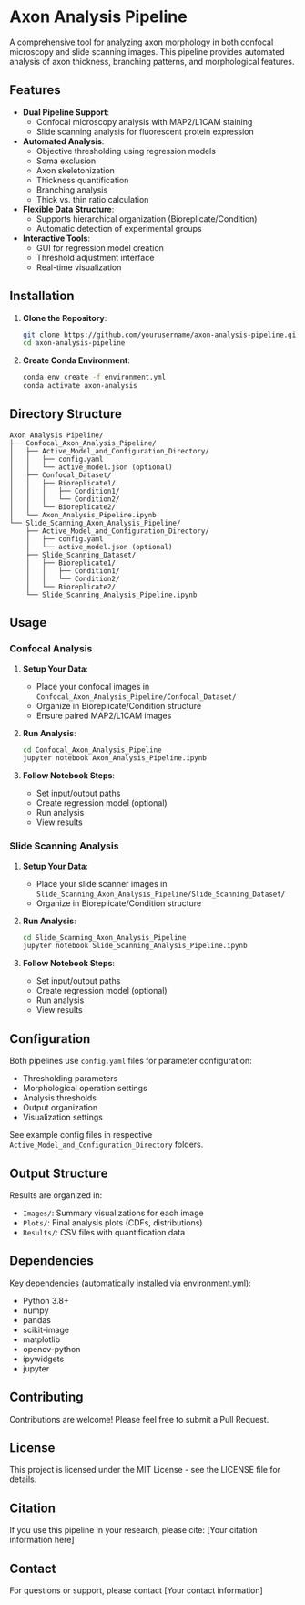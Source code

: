 # Axon Analysis Pipeline

A comprehensive tool for analyzing axon morphology in both confocal microscopy and slide scanning images. This pipeline provides automated analysis of axon thickness, branching patterns, and morphological features.

## Features

- **Dual Pipeline Support**: 
  - Confocal microscopy analysis with MAP2/L1CAM staining
  - Slide scanning analysis for fluorescent protein expression
- **Automated Analysis**:
  - Objective thresholding using regression models
  - Soma exclusion
  - Axon skeletonization
  - Thickness quantification
  - Branching analysis
  - Thick vs. thin ratio calculation
- **Flexible Data Structure**:
  - Supports hierarchical organization (Bioreplicate/Condition)
  - Automatic detection of experimental groups
- **Interactive Tools**:
  - GUI for regression model creation
  - Threshold adjustment interface
  - Real-time visualization

## Installation

1. **Clone the Repository**:
   ```bash
   git clone https://github.com/yourusername/axon-analysis-pipeline.git
   cd axon-analysis-pipeline
   ```

2. **Create Conda Environment**:
   ```bash
   conda env create -f environment.yml
   conda activate axon-analysis
   ```

## Directory Structure

```
Axon Analysis Pipeline/
├── Confocal_Axon_Analysis_Pipeline/
│   ├── Active_Model_and_Configuration_Directory/
│   │   ├── config.yaml
│   │   └── active_model.json (optional)
│   ├── Confocal_Dataset/
│   │   ├── Bioreplicate1/
│   │   │   ├── Condition1/
│   │   │   └── Condition2/
│   │   └── Bioreplicate2/
│   └── Axon_Analysis_Pipeline.ipynb
└── Slide_Scanning_Axon_Analysis_Pipeline/
    ├── Active_Model_and_Configuration_Directory/
    │   ├── config.yaml
    │   └── active_model.json (optional)
    ├── Slide_Scanning_Dataset/
    │   ├── Bioreplicate1/
    │   │   ├── Condition1/
    │   │   └── Condition2/
    │   └── Bioreplicate2/
    └── Slide_Scanning_Analysis_Pipeline.ipynb
```

## Usage

### Confocal Analysis

1. **Setup Your Data**:
   - Place your confocal images in `Confocal_Axon_Analysis_Pipeline/Confocal_Dataset/`
   - Organize in Bioreplicate/Condition structure
   - Ensure paired MAP2/L1CAM images

2. **Run Analysis**:
   ```bash
   cd Confocal_Axon_Analysis_Pipeline
   jupyter notebook Axon_Analysis_Pipeline.ipynb
   ```

3. **Follow Notebook Steps**:
   - Set input/output paths
   - Create regression model (optional)
   - Run analysis
   - View results

### Slide Scanning Analysis

1. **Setup Your Data**:
   - Place your slide scanner images in `Slide_Scanning_Axon_Analysis_Pipeline/Slide_Scanning_Dataset/`
   - Organize in Bioreplicate/Condition structure

2. **Run Analysis**:
   ```bash
   cd Slide_Scanning_Axon_Analysis_Pipeline
   jupyter notebook Slide_Scanning_Analysis_Pipeline.ipynb
   ```

3. **Follow Notebook Steps**:
   - Set input/output paths
   - Create regression model (optional)
   - Run analysis
   - View results

## Configuration

Both pipelines use `config.yaml` files for parameter configuration:

- Thresholding parameters
- Morphological operation settings
- Analysis thresholds
- Output organization
- Visualization settings

See example config files in respective `Active_Model_and_Configuration_Directory` folders.

## Output Structure

Results are organized in:
- `Images/`: Summary visualizations for each image
- `Plots/`: Final analysis plots (CDFs, distributions)
- `Results/`: CSV files with quantification data

## Dependencies

Key dependencies (automatically installed via environment.yml):
- Python 3.8+
- numpy
- pandas
- scikit-image
- matplotlib
- opencv-python
- ipywidgets
- jupyter

## Contributing

Contributions are welcome! Please feel free to submit a Pull Request.

## License

This project is licensed under the MIT License - see the LICENSE file for details.

## Citation

If you use this pipeline in your research, please cite:
[Your citation information here]

## Contact

For questions or support, please contact [Your contact information]
